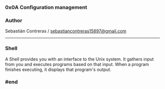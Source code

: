 ### 0x0A Configuration management

### Author

Sebastián Contreras / sebastiancontreras15897@gmail.com

--------------------------------------------------------
### Shell

A Shell provides you with an interface to the Unix system. It gathers input from you and executes programs based on that input. When a program finishes executing, it displays that program's output.

### #end